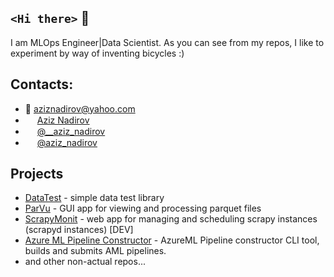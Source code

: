 ## `<Hi there>` 👋
I am MLOps Engineer|Data Scientist. As you can see from my repos, I like to experiment by way of inventing bicycles :)

## Contacts:
- 📧 aziznadirov@yahoo.com
- <img src="https://github.com/user-attachments/assets/57b4f756-015d-484c-bb1f-fdcad72bf668" width="15"> [Aziz Nadirov](https://www.linkedin.com/in/aziz-nadirov/)
- <img src="https://github.com/user-attachments/assets/9eede5aa-13b1-460f-9206-856a99930fc1" width="15"> [@__aziz_nadirov](https://www.instagram.com/__aziz_nadirov/)
- <img src="https://github.com/user-attachments/assets/2b46f734-e567-42e3-a94c-59b05a932cfc" width="15"> [@aziz_nadirov](https://t.me/aziz_nadirov)



## Projects
- [DataTest](https://github.com/AzizNadirov/datatest) - simple data test library
- [ParVu](https://github.com/AzizNadirov/ParVu) - GUI app for viewing and processing parquet files
- [ScrapyMonit](https://github.com/AzizNadirov/scrapy-monit) - web app for managing and scheduling scrapy instances (scrapyd instances) [DEV]
- [Azure ML Pipeline Constructor](https://github.com/AzizNadirov/azuremlconstructor) - AzureML Pipeline constructor CLI tool, builds and submits AML pipelines.
- and other non-actual repos...
